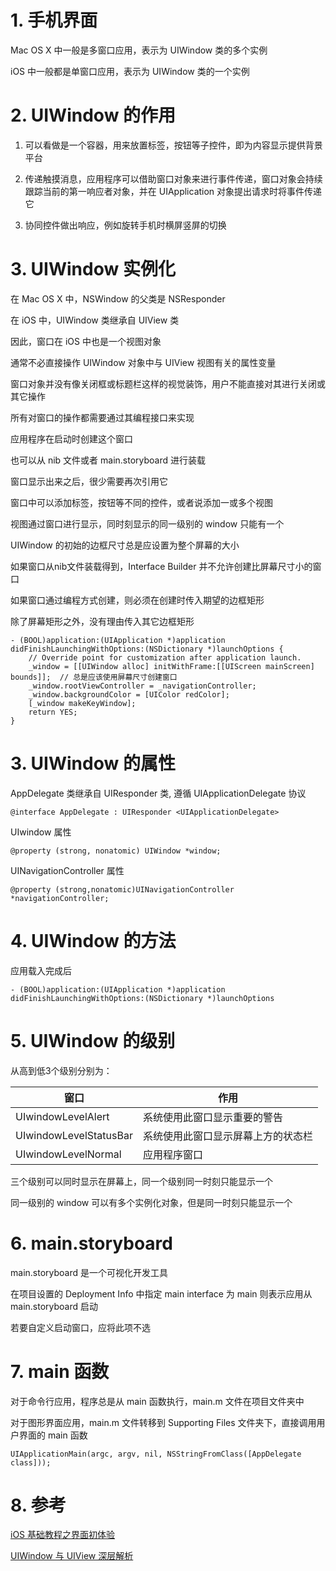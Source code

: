 # 1. 手机界面

Mac OS X 中一般是多窗口应用，表示为 UIWindow 类的多个实例

iOS 中一般都是单窗口应用，表示为 UIWindow 类的一个实例

# 2. UIWindow 的作用

1. 可以看做是一个容器，用来放置标签，按钮等子控件，即为内容显示提供背景平台

2. 传递触摸消息，应用程序可以借助窗口对象来进行事件传递，窗口对象会持续跟踪当前的第一响应者对象，并在 UIApplication 对象提出请求时将事件传递它

3. 协同控件做出响应，例如旋转手机时横屏竖屏的切换

# 3. UIWindow 实例化

在 Mac OS X 中，NSWindow 的父类是 NSResponder

在 iOS 中，UIWindow 类继承自 UIView 类

因此，窗口在 iOS 中也是一个视图对象

通常不必直接操作 UIWindow 对象中与 UIView 视图有关的属性变量

窗口对象并没有像关闭框或标题栏这样的视觉装饰，用户不能直接对其进行关闭或其它操作

所有对窗口的操作都需要通过其编程接口来实现

应用程序在启动时创建这个窗口

也可以从 nib 文件或者 main.storyboard 进行装载

窗口显示出来之后，很少需要再次引用它

窗口中可以添加标签，按钮等不同的控件，或者说添加一或多个视图

视图通过窗口进行显示，同时刻显示的同一级别的 window 只能有一个

UIWindow 的初始的边框尺寸总是应设置为整个屏幕的大小

如果窗口从nib文件装载得到，Interface Builder 并不允许创建比屏幕尺寸小的窗口

如果窗口通过编程方式创建，则必须在创建时传入期望的边框矩形

除了屏幕矩形之外，没有理由传入其它边框矩形

```
- (BOOL)application:(UIApplication *)application didFinishLaunchingWithOptions:(NSDictionary *)launchOptions {
    // Override point for customization after application launch.
    _window = [[UIWindow alloc] initWithFrame:[[UIScreen mainScreen] bounds]];	// 总是应该使用屏幕尺寸创建窗口
    _window.rootViewController = _navigationController;
    _window.backgroundColor = [UIColor redColor];
    [_window makeKeyWindow];
    return YES;
}
```

# 3. UIWindow 的属性

AppDelegate 类继承自 UIResponder 类, 遵循 UIApplicationDelegate 协议

`@interface AppDelegate : UIResponder <UIApplicationDelegate>`

UIwindow 属性

`@property (strong, nonatomic) UIWindow *window;`

UINavigationController 属性

`@property (strong,nonatomic)UINavigationController *navigationController;`

# 4. UIWindow 的方法

应用载入完成后

`- (BOOL)application:(UIApplication *)application didFinishLaunchingWithOptions:(NSDictionary *)launchOptions`

# 5. UIWindow 的级别

从高到低3个级别分别为：

| 窗口 | 作用 |
| - | - |
| UIwindowLevelAlert | 系统使用此窗口显示重要的警告 |
| UIwindowLevelStatusBar | 系统使用此窗口显示屏幕上方的状态栏 |
| UIwindowLevelNormal | 应用程序窗口 |

三个级别可以同时显示在屏幕上，同一个级别同一时刻只能显示一个

同一级别的 window 可以有多个实例化对象，但是同一时刻只能显示一个

# 6. main.storyboard 

main.storyboard 是一个可视化开发工具

在项目设置的 Deployment Info 中指定 main interface 为 main 则表示应用从 main.storyboard 启动

若要自定义启动窗口，应将此项不选

# 7. main 函数

对于命令行应用，程序总是从 main 函数执行，main.m 文件在项目文件夹中

对于图形界面应用，main.m 文件转移到 Supporting Files 文件夹下，直接调用用户界面的 main 函数

`UIApplicationMain(argc, argv, nil, NSStringFromClass([AppDelegate class]));`


# 8. 参考

[iOS 基础教程之界面初体验](http://www.imooc.com/learn/486)

[UIWindow 与 UIView 深层解析](http://blog.csdn.net/gf771115/article/details/7761904)
